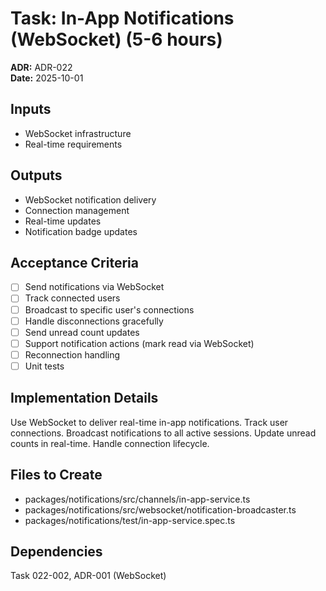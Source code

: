 # Task: In-App Notifications (WebSocket) (5-6 hours)
**ADR:** ADR-022  
**Date:** 2025-10-01

## Inputs
- WebSocket infrastructure
- Real-time requirements

## Outputs
- WebSocket notification delivery
- Connection management
- Real-time updates
- Notification badge updates

## Acceptance Criteria
- [ ] Send notifications via WebSocket
- [ ] Track connected users
- [ ] Broadcast to specific user's connections
- [ ] Handle disconnections gracefully
- [ ] Send unread count updates
- [ ] Support notification actions (mark read via WebSocket)
- [ ] Reconnection handling
- [ ] Unit tests

## Implementation Details
Use WebSocket to deliver real-time in-app notifications. Track user connections. Broadcast notifications to all active sessions. Update unread counts in real-time. Handle connection lifecycle.

## Files to Create
- packages/notifications/src/channels/in-app-service.ts
- packages/notifications/src/websocket/notification-broadcaster.ts
- packages/notifications/test/in-app-service.spec.ts

## Dependencies
Task 022-002, ADR-001 (WebSocket)